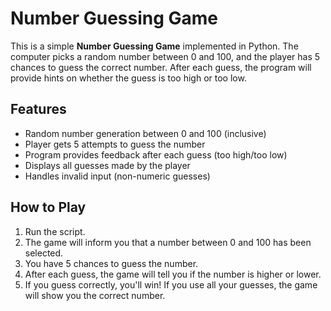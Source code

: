 # Number Guessing Game

This is a simple **Number Guessing Game** implemented in Python. The computer picks a random number between 0 and 100, and the player has 5 chances to guess the correct number. After each guess, the program will provide hints on whether the guess is too high or too low.

## Features

- Random number generation between 0 and 100 (inclusive)
- Player gets 5 attempts to guess the number
- Program provides feedback after each guess (too high/too low)
- Displays all guesses made by the player
- Handles invalid input (non-numeric guesses)

## How to Play

1. Run the script.
2. The game will inform you that a number between 0 and 100 has been selected.
3. You have 5 chances to guess the number.
4. After each guess, the game will tell you if the number is higher or lower.
5. If you guess correctly, you'll win! If you use all your guesses, the game will show you the correct number.
